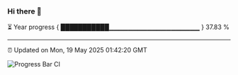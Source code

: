 ### Hi there 👋

⏳ Year progress { ███████████▁▁▁▁▁▁▁▁▁▁▁▁▁▁▁▁▁▁▁ } 37.83 %

---

⏰ Updated on Mon, 19 May 2025 01:42:20 GMT

![Progress Bar CI](https://github.com/liununu/liununu/workflows/Progress%20Bar%20CI/badge.svg)

